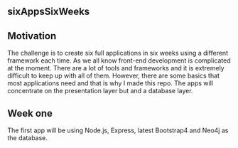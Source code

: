 ## sixAppsSixWeeks

## Motivation

The challenge is to create six full applications in six weeks using a different framework each time. As we all know front-end development is complicated at the moment. There are a lot of tools and frameworks and it is extremely difficult to keep up with all of them. However, there are some basics that most applications need and that is why I made this repo. The apps will concentrate on the presentation layer but and a database layer.

## Week one

The first app will be using Node.js, Express, latest Bootstrap4 and Neo4j as the database.
